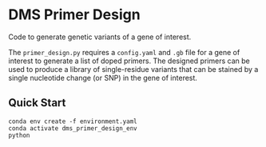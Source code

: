 # DMS Primer Design

Code to generate genetic variants of a gene of interest.

The `primer_design.py` requires a `config.yaml` and `.gb` file for a gene of interest to generate a list of doped primers.  The designed primers can be used to produce a library of single-residue variants that can be stained by a single nucleotide change (or SNP) in the gene of interest.

## Quick Start
```
conda env create -f environment.yaml
conda activate dms_primer_design_env
python 
```
